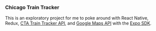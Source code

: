 ### Chicago Train Tracker

This is an exploratory project for me to poke around with React Native, Redux, [CTA Train Tracker API](https://www.transitchicago.com/developers/traintracker/), and [Google Maps API](https://developers.google.com/maps/documentation/) with the [Expo SDK](https://expo.io/).
